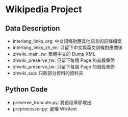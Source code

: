 # Wikipedia Project

## Data Description
+ interlang_links_org: 中文詞條對應其他語言的詞條檔案
+ interlang_links_zh_en: 只留下中文與英文詞條對應關係
+ zhwiki_main_tw: 繁體中文的 Dump XML
+ zhwiki_preserve_tw: 只留下每個 Page 的首段章節
+ zhwiki_preserve_tw: 只留下每個 Page 的首段章節
+ zhwiki_sub: 只取部分資料的資料夾

## Python Code
+ preserve_truncate.py: 將首段章節取出
+ preprocesser.py: 處理 Wikitext